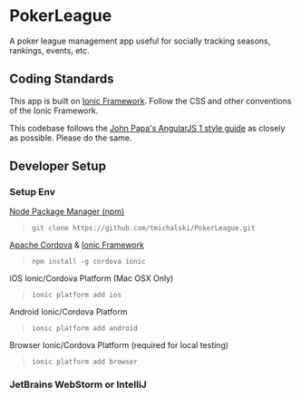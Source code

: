 # PokerLeague
A poker league management app useful for socially tracking seasons, rankings, events, etc.

## Coding Standards
This app is built on [Ionic Framework](http://ionicframework.com/getting-started/). Follow the CSS and other conventions of the Ionic Framework. 

This codebase follows the [John Papa's AngularJS 1 style guide](https://github.com/johnpapa/angular-styleguide/tree/master/a1) as closely as possible. Please do the same. 

## Developer Setup
### Setup Env
[Node Package Manager (npm)](https://www.npmjs.com)
> ```git clone https://github.com/tmichalski/PokerLeague.git```

[Apache Cordova](https://cordova.apache.org) & [Ionic Framework](http://ionicframework.com/getting-started/)
> ```npm install -g cordova ionic```

iOS Ionic/Cordova Platform (Mac OSX Only)
> ```ionic platform add ios```

Android Ionic/Cordova Platform
> ```ionic platform add android```

Browser Ionic/Cordova Platform (required for local testing)
> ```ionic platform add browser```

### JetBrains WebStorm or IntelliJ




